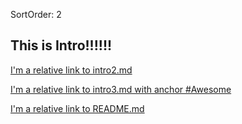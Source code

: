 SortOrder: 2
## This is Intro!!!!!!

[I'm a relative link to intro2.md](./intro2.md)

[I'm a relative link to intro3.md with anchor #Awesome](./intro3.md#Awesome)

[I'm a relative link to README.md](./../README.md)

